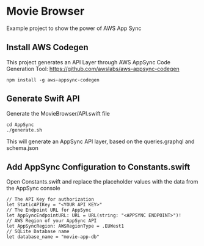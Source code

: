 # Movie Browser

Example project to show the power of AWS App Sync


## Install AWS Codegen

This project generates an API Layer through AWS AppSync Code Generation Tool: https://github.com/awslabs/aws-appsync-codegen

```
npm install -g aws-appsync-codegen
```
## Generate Swift API

Generate the MovieBrowser/API.swift file
```
cd AppSync
./generate.sh
```
This will generate an AppSync API layer, based on the queries.graphql and schema.json

## Add AppSync Configuration to Constants.swift

Open Constants.swift and replace the placeholder values with the data from the AppSync console

```
// The API Key for authorization
let StaticAPIKey = "<YOUR API KEY>"
// The Endpoint URL for AppSync
let AppSyncEndpointURL: URL = URL(string: "<APPSYNC ENDPOINT>")!
// AWS Region of your AppSync API
let AppSyncRegion: AWSRegionType = .EUWest1
// SQLite Database name
let database_name = "movie-app-db"
```